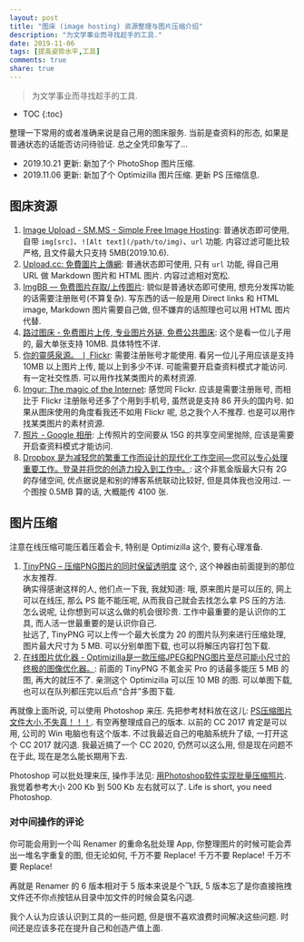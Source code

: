 ```yaml
---
layout: post
title: "图床 (image hosting) 资源整理与图片压缩介绍"
description: "为文学事业而寻找趁手的工具."
date: 2019-11-06
tags: [提高姿势水平,工具]
comments: true
share: true
---
```


> 为文学事业而寻找趁手的工具.

* TOC
{:toc}

整理一下常用的或者准确来说是自己用的图床服务. 当前是查资料的形态, 如果是普通状态的话能否访问待验证. 总之全凭印象写了...

* 2019.10.21 更新: 新加了个 PhotoShop 图片压缩.
* 2019.11.06 更新: 新加了个 Optimizilla 图片压缩. 更新 PS 压缩信息.

## 图床资源

1. [Image Upload - SM.MS - Simple Free Image Hosting](https://sm.ms): 普通状态即可使用, 自带 `img[src]`、`![Alt text](/path/to/img)`、`url` 功能. 内容过滤可能比较严格, 且文件最大只支持 5MB(2019.10.6). 
2. [Upload.cc: 免費圖片上傳網](https://upload.cc): 普通状态即可使用, 只有 `url` 功能, 得自己用 URL 做 Markdown 图片和 HTML 图片. 内容过滤相对宽松.
3. [ImgBB — 免费图片存取/上传图片](https://imgbb.com): 貌似是普通状态即可使用, 想充分发挥功能的话需要注册账号(不算复杂). 写东西的话一般是用 Direct links 和 HTML image, Markdown 图片需要自己做, 但不嫌弃的话照理也可以用 HTML 图片代替.
4. [路过图床 - 免费图片上传, 专业图片外链, 免费公共图床](http://im.sb): 这个是看一位儿子用的, 最大单张支持 10MB. 具体特性不详.
5. [你的靈感泉源。 &#x2758; Flickr](https://www.flickr.com): 需要注册账号才能使用. 看另一位儿子用应该是支持 10MB 以上图片上传, 能以上到多少不详. 可能需要开启查资料模式才能访问. 有一定社交性质. 可以用作找某类图片的素材资源.
6. [Imgur: The magic of the Internet](https://imgur.com): 感觉同 Flickr. 应该是需要注册账号, 而相比于 Flickr 注册账号还多了个用到手机号, 虽然说是支持 86 开头的国内号. 如果从图床使用的角度看我还不如用 Flickr 呢, 总之我个人不推荐. 也是可以用作找某类图片的素材资源.
7. [照片 - Google 相册](https://photos.google.com): 上传照片的空间要从 15G 的共享空间里抛除, 应该是需要开启查资料模式才能访问.
8. [Dropbox 是为减轻您的繁重工作而设计的现代化工作空间—您可以专心处理重要工作。登录并将您的创造力投入到工作中。](https://www.dropbox.com): 这个非氪金版最大只有 2G 的存储空间, 优点据说是和别的博客系统联动比较好, 但是具体我也没用过. 一个图按 0.5MB 算的话, 大概能传 4100 张.

## 图片压缩

注意在线压缩可能压着压着会卡, 特别是 Optimizilla 这个, 要有心理准备.

1. [TinyPNG – 压缩PNG图片的同时保留透明度](https://tinify.cn) 这个, 这个神器由前面提到的那位水友推荐.<br/>确实得感谢这样的人, 他们点一下我, 我就知道: 哦, 原来图片是可以压的, 网上可以在线压, 那么 PS 能不能压呢, 从而我自己就会去找怎么拿 PS 压的方法. 怎么说呢, 让你想到可以这么做的机会很珍贵. 工作中最重要的是认识你的工具, 而人活一世最重要的是认识你自己.<br/>扯远了, TinyPNG 可以上传一个最大长度为 20 的图片队列来进行压缩处理, 图片最大尺寸为 5 MB. 可以分别单图下载, 也可以将解压内容打包下载.
2. [在线图片优化器 - Optimizilla是一款压缩JPEG和PNG图片至尽可能小尺寸的终极的图像优化器。](https://imagecompressor.com/zh/): 前面的 TinyPNG 不氪金买 Pro 的话最多能压 5 MB 的图, 再大的就压不了. 亲测这个 Optimizilla 可以压 10 MB 的图. 可以单图下载, 也可以在队列都压完以后点“合并”多图下载.

再就像上面所说, 可以使用 Photoshop 来压. 先把参考材料放在这儿: [PS压缩图片文件大小,不失真！！！](https://blog.csdn.net/hetongun/article/details/78121062). 有空再整理成自己的版本. 以前的 CC 2017 肯定是可以用, 公司的 Win 电脑也有这个版本. 不过我最近自己的电脑系统升了级, 一打开这个 CC 2017 就闪退. 我最近搞了一个 CC 2020, 仍然可以这么用, 但是现在问题不在于此, 现在是怎么能长期用下去.

Photoshop 可以批处理来压, 操作手法见: [用Photoshop软件实现批量压缩照片](https://www.cnblogs.com/sfriend/p/10853075.html). 我觉着参考大小 200 Kb 到 500 Kb 左右就可以了. Life is short, you need Photoshop.

### 对中间操作的评论

你可能会用到一个叫 Renamer 的重命名批处理 App, 你整理图片的时候可能会弄出一堆名字重复的图, 但无论如何, 千万不要 Replace! 千万不要 Replace! 千万不要 Replace!

再就是 Renamer 的 6 版本相对于 5 版本来说是个飞跃, 5 版本忘了是你直接拖拽文件还不你点按钮从目录中加文件的时候会莫名闪退.

我个人认为应该认识到工具的一些问题, 但是很不喜欢浪费时间解决这些问题. 时间还是应该多花在提升自己和创造产值上面.